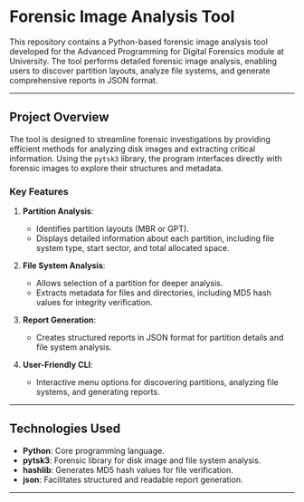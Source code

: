 # Forensic Image Analysis Tool

This repository contains a Python-based forensic image analysis tool developed for the Advanced Programming for Digital Forensics module at University. The tool performs detailed forensic image analysis, enabling users to discover partition layouts, analyze file systems, and generate comprehensive reports in JSON format.

---

## **Project Overview**
The tool is designed to streamline forensic investigations by providing efficient methods for analyzing disk images and extracting critical information. Using the `pytsk3` library, the program interfaces directly with forensic images to explore their structures and metadata.

### **Key Features**
1. **Partition Analysis**:
   - Identifies partition layouts (MBR or GPT).
   - Displays detailed information about each partition, including file system type, start sector, and total allocated space.

2. **File System Analysis**:
   - Allows selection of a partition for deeper analysis.
   - Extracts metadata for files and directories, including MD5 hash values for integrity verification.

3. **Report Generation**:
   - Creates structured reports in JSON format for partition details and file system analysis.

4. **User-Friendly CLI**:
   - Interactive menu options for discovering partitions, analyzing file systems, and generating reports.

---

## **Technologies Used**
- **Python**: Core programming language.
- **pytsk3**: Forensic library for disk image and file system analysis.
- **hashlib**: Generates MD5 hash values for file verification.
- **json**: Facilitates structured and readable report generation.

---

